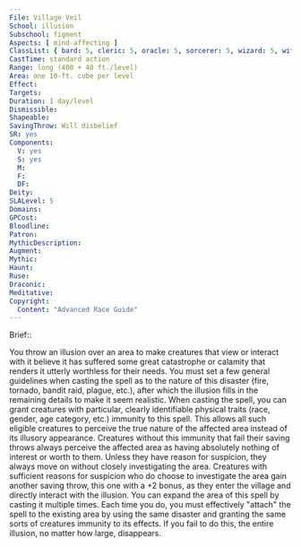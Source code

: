 ```yaml
---
File: Village Veil
School: illusion
Subschool: figment
Aspects: [ mind-affecting ]
ClassList: { bard: 5, cleric: 5, oracle: 5, sorcerer: 5, wizard: 5, witch: 5, psychic: 5, mesmerist: 5 }
CastTime: standard action
Range: long (400 + 40 ft./level)
Area: one 10-ft. cube per level
Effect: 
Targets: 
Duration: 1 day/level
Dismissible: 
Shapeable: 
SavingThrow: Will disbelief
SR: yes
Components:
  V: yes
  S: yes
  M: 
  F: 
  DF: 
Deity: 
SLALevel: 5
Domains: 
GPCost: 
Bloodline: 
Patron: 
MythicDescription: 
Augment: 
Mythic: 
Haunt: 
Ruse: 
Draconic: 
Meditative: 
Copyright:
  Content: "Advanced Race Guide"
---
```

Brief:: 

You throw an illusion over an area to make creatures that view or interact with it believe it has suffered some great catastrophe or calamity that renders it utterly worthless for their needs. You must set a few general guidelines when casting the spell as to the nature of this disaster (fire, tornado, bandit raid, plague, etc.), after which the illusion fills in the remaining details to make it seem realistic. When casting the spell, you can grant creatures with particular, clearly identifiable physical traits (race, gender, age category, etc.) immunity to this spell. This allows all such eligible creatures to perceive the true nature of the affected area instead of its illusory appearance. Creatures without this immunity that fail their saving throws always perceive the affected area as having absolutely nothing of interest or worth to them. Unless they have reason for suspicion, they always move on without closely investigating the area. Creatures with sufficient reasons for suspicion who do choose to investigate the area gain another saving throw, this one with a +2 bonus, as they enter the village and directly interact with the illusion.  You can expand the area of this spell by casting it multiple times. Each time you do, you must effectively "attach" the spell to the existing area by using the same disaster and granting the same sorts of creatures immunity to its effects. If you fail to do this, the entire illusion, no matter how large, disappears.
